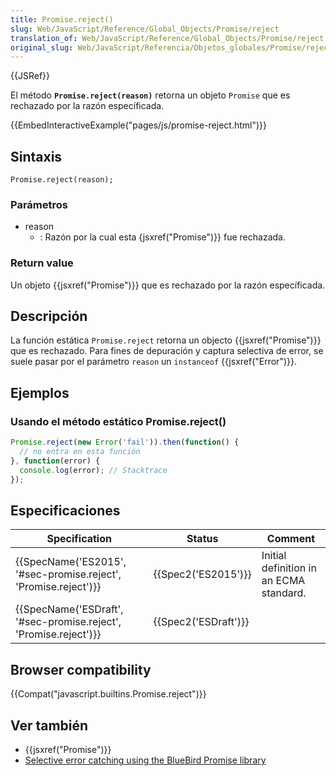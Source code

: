 ```yaml
---
title: Promise.reject()
slug: Web/JavaScript/Reference/Global_Objects/Promise/reject
translation_of: Web/JavaScript/Reference/Global_Objects/Promise/reject
original_slug: Web/JavaScript/Referencia/Objetos_globales/Promise/reject
---
```

{{JSRef}}

El método **`Promise.reject(reason)`** retorna un objeto `Promise` que es rechazado por la razón específicada.

{{EmbedInteractiveExample("pages/js/promise-reject.html")}}


## Sintaxis

```
Promise.reject(reason);
```

### Parámetros

- reason
  - : Razón por la cual esta {jsxref("Promise")}} fue rechazada.

### Return value

Un objeto {{jsxref("Promise")}} que es rechazado por la razón específicada.

## Descripción

La función estática `Promise.reject` retorna un objecto {{jsxref("Promise")}} que es rechazado. Para fines de depuración y captura selectiva de error, se suele pasar por el parámetro `reason` un `instanceof` {{jsxref("Error")}}.

## Ejemplos

### Usando el método estático Promise.reject()

```js
Promise.reject(new Error('fail')).then(function() {
  // no entra en esta función
}, function(error) {
  console.log(error); // Stacktrace
});
```

## Especificaciones

| Specification                                                                        | Status                       | Comment                                 |
| ------------------------------------------------------------------------------------ | ---------------------------- | --------------------------------------- |
| {{SpecName('ES2015', '#sec-promise.reject', 'Promise.reject')}} | {{Spec2('ES2015')}}     | Initial definition in an ECMA standard. |
| {{SpecName('ESDraft', '#sec-promise.reject', 'Promise.reject')}} | {{Spec2('ESDraft')}} |                                         |

## Browser compatibility

{{Compat("javascript.builtins.Promise.reject")}}

## Ver también

- {{jsxref("Promise")}}
- [Selective error catching using the BlueBird Promise library](https://github.com/petkaantonov/bluebird#error-handling)
